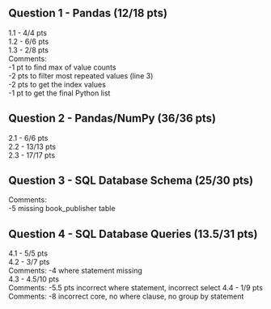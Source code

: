 ## Question 1 - Pandas (12/18 pts)
1.1 - 4/4 pts  
1.2 - 6/6 pts  
1.3 - 2/8 pts  
Comments:  
-1 pt to find max of value counts  
-2 pts to filter most repeated values (line 3)  
-2 pts to get the index values  
-1 pt to get the final Python list  

## Question 2 - Pandas/NumPy (36/36 pts)
2.1 - 6/6 pts  
2.2 - 13/13 pts  
2.3 - 17/17 pts  

## Question 3 - SQL Database Schema (25/30 pts)
Comments:  
-5 missing book_publisher table  

## Question 4 - SQL Database Queries (13.5/31 pts)
4.1 - 5/5 pts  
4.2 - 3/7 pts  
Comments:
-4 where statement missing  
4.3 - 4.5/10 pts  
Comments:
-5.5 pts incorrect where statement, incorrect select
4.4 - 1/9 pts  
Comments: 
-8 incorrect core, no where clause, no group by statement
